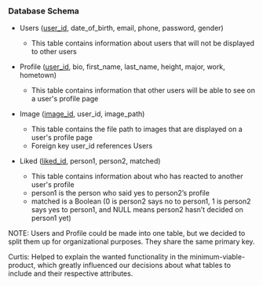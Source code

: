 ### Database Schema
* Users (<ins>user_id</ins>, date_of_birth, email, phone, password, gender)
  * This table contains information about users that will not be displayed to other users

* Profile (<ins>user_id</ins>, bio, first_name, last_name, height, major, work, hometown)
  * This table contains information that other users will be able to see on a user's profile page


* Image (<ins>image_id</ins>, user_id, image_path)
  * This table contains the file path to images that are displayed on a user's profile page
  * Foreign key user_id references Users

* Liked (<ins>liked_id</ins>, person1, person2, matched)
  * This table contains information about who has reacted to another user's profile
  * person1 is the person who said yes to person2’s profile
  * matched is a Boolean (0 is person2 says no to person1, 1 is person2 says yes to person1, and NULL means person2 hasn’t decided on person1 yet)

NOTE: Users and Profile could be made into one table, but we decided to split them up for organizational purposes.  They share the same primary key.

Curtis: Helped to explain the wanted functionality in the minimum-viable-product, which greatly influenced our decisions about what tables to include and their respective attributes.
